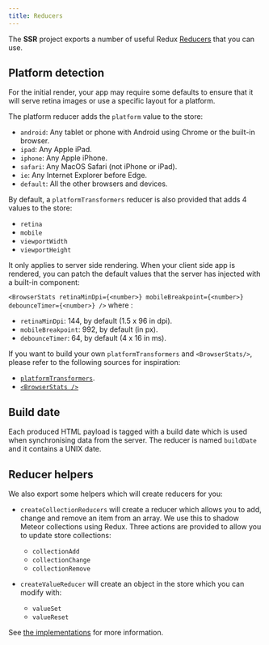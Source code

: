 ```yaml
---
title: Reducers
---
```


The  **SSR** project exports a number of useful Redux
[Reducers](http://redux.js.org/docs/basics/Reducers.html#reducers) that you can use.

## Platform detection

For the initial render, your app may require some defaults to ensure that
it will serve retina images or use a specific layout for a platform.

The platform reducer adds the `platform` value to the store:

* `android`: Any tablet or phone with Android using Chrome or the built-in browser.
* `ipad`:  Any Apple iPad.
* `iphone`: Any Apple iPhone.
* `safari`: Any MacOS Safari (not iPhone or iPad).
* `ie`: Any Internet Explorer before Edge.
* `default`: All the other browsers and devices.

By default, a `platformTransformers` reducer is also provided that adds 4
values to the store:

* `retina`
* `mobile`
* `viewportWidth`
* `viewportHeight`

It only applies to server side rendering. When your client side app is rendered, you can patch
the default values that the server has injected with a built-in component:

`<BrowserStats retinaMinDpi={<number>} mobileBreakpoint={<number>} debounceTimer={<number>} />`
where :

* `retinaMinDpi`: 144, by default (1.5 x 96 in dpi).
* `mobileBreakpoint`: 992, by default (in px).
* `debounceTimer`: 64, by default (4 x 16 in ms).

If you want to build your own `platformTransformers` and `<BrowserStats/>`, please
refer to the following sources for inspiration:

* [`platformTransformers`](https://github.com/ssr-server/ssr/blob/master/server/utils/platformTransformers.js).
* [`<BrowserStats />`](https://github.com/ssr-server/ssr/blob/master/shared/components/BrowserStats.jsx)

## Build date

Each produced HTML payload is tagged with a build date which is used when synchronising
data from the server. The reducer is named `buildDate` and it contains a UNIX date.

## Reducer helpers

We also export some helpers which will create reducers for you:

* `createCollectionReducers` will create a reducer which allows you to add, change and remove an item
  from an array. We use this to shadow Meteor collections using Redux. Three actions are provided to allow
  you to update store collections:

  * `collectionAdd`
  * `collectionChange`
  * `collectionRemove`

* `createValueReducer` will create an object in the store which you can modify with:

  * `valueSet`
  * `valueReset`

See [the implementations](https://github.com/ssr-server/ssr/blob/master/shared/reducers/utils)
for more information.

